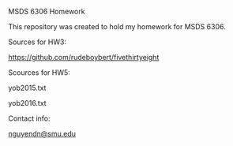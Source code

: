 MSDS 6306 Homework

This repository was created to hold my homework for MSDS 6306.

Sources for HW3:

https://github.com/rudeboybert/fivethirtyeight

Scources for HW5:

yob2015.txt

yob2016.txt

Contact info:

nguyendn@smu.edu